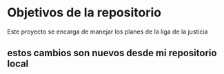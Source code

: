 # Objetivos de la repositorio

Este proyecto se encarga de manejar los planes de la liga de la justicia


## estos cambios son nuevos desde mi repositorio local 
